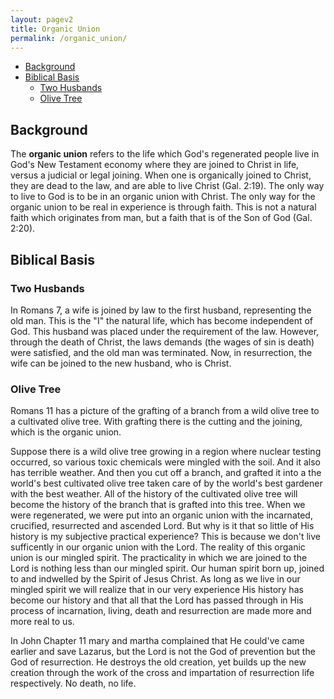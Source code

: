 ```yaml
---
layout: pagev2
title: Organic Union
permalink: /organic_union/
---
```

- [Background](#background)
- [Biblical Basis](#biblical-basis)
  - [Two Husbands](#two-husbands)
  - [Olive Tree](#olive-tree)

## Background

The **organic union** refers to the life which God's regenerated people live in God's New Testament economy where they are joined to Christ in life, versus a judicial or legal joining. When one is organically joined to Christ, they are dead to the law, and are able to live Christ (Gal. 2:19). The only way to live to God is to be in an organic union with Christ. The only way for the organic union to be real in experience is through faith. This is not a natural faith which originates from man, but a faith that is of the Son of God (Gal. 2:20).

## Biblical Basis

### Two Husbands

In Romans 7, a wife is joined by law to the first husband, representing the old man. This is the "I" the natural life, which has become independent of God. This husband was placed under the requirement of the law. However, through the death of Christ, the laws demands (the wages of sin is death) were satisfied, and the old man was terminated. Now, in resurrection, the wife can be joined to the new husband, who is Christ.

### Olive Tree

Romans 11 has a picture of the grafting of a branch from a wild olive tree to a cultivated olive tree. With grafting there is the cutting and the joining, which is the organic union.

Suppose there is a wild olive tree growing in a region where nuclear testing occurred, so various toxic chemicals were mingled with the soil. And it also has terrible weather. And then you cut off a branch, and grafted it into a the world's best cultivated olive tree taken care of by the world's best gardener with the best weather. All of the history of the cultivated olive tree will become the history of the branch that is grafted into this tree. When we were regenerated, we were put into an organic union with the incarnated, crucified, resurrected and ascended Lord. But why is it that so little of His history is my subjective practical experience? This is because we don't live sufficently in our organic union with the Lord. The reality of this organic union is our mingled spirit. The practicality in which we are joined to the Lord is nothing less than our mingled spirit. Our human spirit born up, joined to and indwelled by the Spirit of Jesus Christ. As long as we live in our mingled spirit we will realize that in our very experience His history has become our history and that all that the Lord has passed through in His process of incarnation, living, death and resurrection are made more and more real to us. 

In John Chapter 11 mary and martha complained that He could've came earlier and save Lazarus, but the Lord is not the God of prevention but the God of resurrection. He destroys the old creation, yet builds up the new creation through the work of the cross and impartation of resurrection life respectively. No death, no life. 